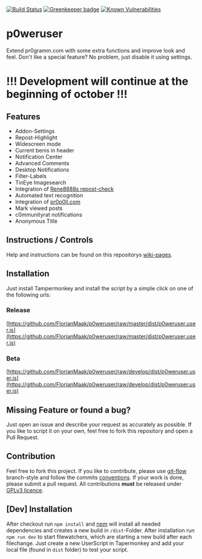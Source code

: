 [![Build Status](https://travis-ci.org/FlorianMaak/p0weruser.svg?branch=master)](https://github.com/FlorianMaak/p0weruser/raw/master/dist/p0weruser.user.js)
[![Greenkeeper badge](https://badges.greenkeeper.io/FlorianMaak/p0weruser.svg)](https://greenkeeper.io/)
[![Known Vulnerabilities](https://snyk.io/test/github/FlorianMaak/p0weruser/badge.svg?targetFile=package.json)](https://snyk.io/test/github/FlorianMaak/p0weruser?targetFile=package.json)

# p0weruser
Extend pr0gramm.com with some extra functions and improve look and feel. Don't like a special feature? No problem, just disable
it using settings.

# !!! Development will continue at the beginning of october !!!

## Features
* Addon-Settings
* Repost-Highlight
* Widescreen mode
* Current benis in header
* Notification Center
* Advanced Comments
* Desktop Notifications
* Filter-Labels
* TinEye Imagesearch
* Integration of [Rene8888s repost-check](https://rep0st.rene8888.at)
* Automated text recognition
* Integration of [pr0p0ll.com](https://pr0p0ll.com)
* Mark viewed posts
* c0mmunityrat notifications
* Anonymous Title

## Instructions / Controls
Help and instructions can be found on this repositorys [wiki-pages](https://github.com/FlorianMaak/p0weruser/wiki).

## Installation
Just install Tampermonkey and install the script by a simple
click on one of the following urls:

### Release
[https://github.com/FlorianMaak/p0weruser/raw/master/dist/p0weruser.user.js](https://github.com/FlorianMaak/p0weruser/raw/master/dist/p0weruser.user.js)

### Beta
[https://github.com/FlorianMaak/p0weruser/raw/develop/dist/p0weruser.user.js](https://github.com/FlorianMaak/p0weruser/raw/develop/dist/p0weruser.user.js)

## Missing Feature or found a bug?
Just open an issue and describe your request as accurately as possible. If you like to script it on your own, feel free to fork this repository and open a Pull Request.

## Contribution
Feel free to fork this project. If you like to contribute, please use [git-flow](https://github.com/nvie/gitflow)
branch-style and follow the commits [conventions](https://github.com/FlorianMaak/p0weruser/wiki/Conventions). If your work is done, please submit a
pull request. All contributions **must** be released under [GPLv3 licence](https://github.com/FlorianMaak/p0weruser/blob/master/LICENSE).

## [Dev] Installation
After checkout run ```npm install``` and [npm](https://www.npmjs.com/) will install all needed dependencies and creates a new build in ```/dist```-Folder. After installation run
```npm run dev``` to start filewatchers, which are starting a new build after each filechange. Just create a new UserScript in Tapermonkey and add your local file (found in
```dist``` folder) to test your script. 
